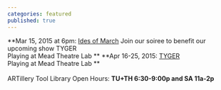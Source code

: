 ```yaml
---
categories: featured
published: true
---
```


**Mar 15, 2015 at 6pm: [Ides of March](https://www.artful.ly/store/events/5255) 
Join our soiree to benefit our upcoming show TYGER
<br>
Playing at Mead Theatre Lab **
**Apr 16-25, 2015: [TYGER](http://banishedproductions.org/hybrids/tyger/) 
<br>
Playing at Mead Theatre Lab **
<br>
<br>
ARTillery Tool Library Open Hours:
**TU+TH 6:30-9:00p and
SA 11a-2p**